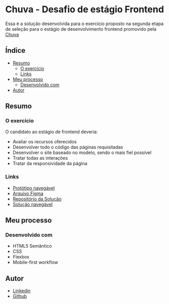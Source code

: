 # Chuva - Desafio de estágio Frontend

Essa é a solução desenvolvida para o exercício proposto na segunda etapa de seleção para o estágio de desenvolvimento frontend promovido pela [Chuva](https://chuva.net.br)

## Índice

- [Resumo](#resumo)
  - [O exercício](#o-exercício)
  - [Links](#links)
- [Meu processo](#meu-processo)
  - [Desenvolvido com](#desenvolvido-com)
- [Autor](#autor)

## Resumo

### O exercício

O candidato ao estágio de frontend deveria:


- Avaliar os recursos oferecidos 
- Desenvolver todo o código das páginas requisitadas
- Desenvolver o site baseado no modelo, sendo o mais fiel possível
- Tratar todas as interações 
- Tratar da responsividade da página


### Links

- [Protótipo navegável](https://www.figma.com/proto/0D27YdXU8ibf0AhsBC2OEm/Exercício-Front?node-id=1%3A123&scaling=min-zoom) 
- [Arquivo Figma](https://www.figma.com/file/0D27YdXU8ibf0AhsBC2OEm/Chuva-Exercício-Frontend?node-id=0%3A1)
- [Repositório da Solução](https://github.com/tamiresataide/chuva-estagio-frontend)
- [Solução navegável](https://tamiresataide.github.io/chuva-estagio-frontend/)

## Meu processo

### Desenvolvido com

- HTML5 Semântico
- CSS
- Flexbox
- Mobile-first workflow

## Autor

- [Linkedin](https://www.linkedin.com/in/tamiresataide/)
- [Github](https://github.com/tamiresataide)
